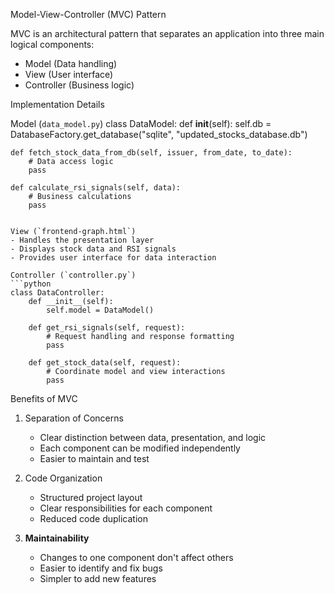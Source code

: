 Model-View-Controller (MVC) Pattern


MVC is an architectural pattern that separates an application into three main logical components:
- Model (Data handling)
- View (User interface)
- Controller (Business logic)

Implementation Details

Model (`data_model.py`)
class DataModel:
    def __init__(self):
        self.db = DatabaseFactory.get_database("sqlite", "updated_stocks_database.db")
    
    def fetch_stock_data_from_db(self, issuer, from_date, to_date):
        # Data access logic
        pass

    def calculate_rsi_signals(self, data):
        # Business calculations
        pass
```

View (`frontend-graph.html`)
- Handles the presentation layer
- Displays stock data and RSI signals
- Provides user interface for data interaction

Controller (`controller.py`)
```python
class DataController:
    def __init__(self):
        self.model = DataModel()

    def get_rsi_signals(self, request):
        # Request handling and response formatting
        pass

    def get_stock_data(self, request):
        # Coordinate model and view interactions
        pass
```

Benefits of MVC
1. Separation of Concerns
   - Clear distinction between data, presentation, and logic
   - Each component can be modified independently
   - Easier to maintain and test

2. Code Organization
   - Structured project layout
   - Clear responsibilities for each component
   - Reduced code duplication

3. **Maintainability**
   - Changes to one component don't affect others
   - Easier to identify and fix bugs
   - Simpler to add new features

